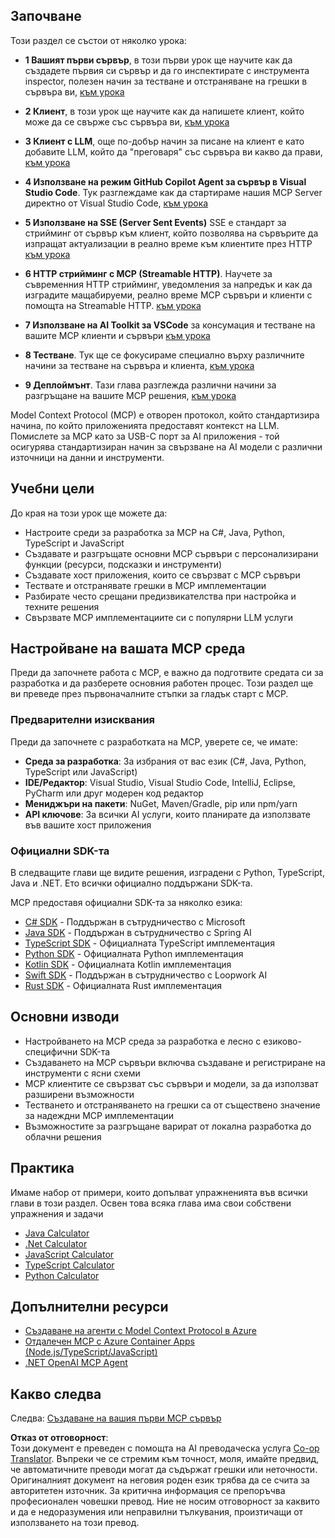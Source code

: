 <!--
CO_OP_TRANSLATOR_METADATA:
{
  "original_hash": "9191921de355cd9c8f46ebe21bdd52fd",
  "translation_date": "2025-06-13T01:09:43+00:00",
  "source_file": "03-GettingStarted/README.md",
  "language_code": "bg"
}
-->
## Започване  

Този раздел се състои от няколко урока:

- **1 Вашият първи сървър**, в този първи урок ще научите как да създадете първия си сървър и да го инспектирате с инструмента inspector, полезен начин за тестване и отстраняване на грешки в сървъра ви, [към урока](/03-GettingStarted/01-first-server/README.md)

- **2 Клиент**, в този урок ще научите как да напишете клиент, който може да се свърже със сървъра ви, [към урока](/03-GettingStarted/02-client/README.md)

- **3 Клиент с LLM**, още по-добър начин за писане на клиент е като добавите LLM, който да "преговаря" със сървъра ви какво да прави, [към урока](/03-GettingStarted/03-llm-client/README.md)

- **4 Използване на режим GitHub Copilot Agent за сървър в Visual Studio Code**. Тук разглеждаме как да стартираме нашия MCP Server директно от Visual Studio Code, [към урока](/03-GettingStarted/04-vscode/README.md)

- **5 Използване на SSE (Server Sent Events)** SSE е стандарт за стрийминг от сървър към клиент, който позволява на сървърите да изпращат актуализации в реално време към клиентите през HTTP [към урока](/03-GettingStarted/05-sse-server/README.md)

- **6 HTTP стрийминг с MCP (Streamable HTTP)**. Научете за съвременния HTTP стрийминг, уведомления за напредък и как да изградите мащабируеми, реално време MCP сървъри и клиенти с помощта на Streamable HTTP. [към урока](/03-GettingStarted/06-http-streaming/README.md)

- **7 Използване на AI Toolkit за VSCode** за консумация и тестване на вашите MCP клиенти и сървъри [към урока](/03-GettingStarted/07-aitk/README.md)

- **8 Тестване**. Тук ще се фокусираме специално върху различните начини за тестване на сървъра и клиента, [към урока](/03-GettingStarted/08-testing/README.md)

- **9 Деплоймънт**. Тази глава разглежда различни начини за разгръщане на вашите MCP решения, [към урока](/03-GettingStarted/09-deployment/README.md)


Model Context Protocol (MCP) е отворен протокол, който стандартизира начина, по който приложенията предоставят контекст на LLM. Помислете за MCP като за USB-C порт за AI приложения - той осигурява стандартизиран начин за свързване на AI модели с различни източници на данни и инструменти.

## Учебни цели

До края на този урок ще можете да:

- Настроите среди за разработка за MCP на C#, Java, Python, TypeScript и JavaScript
- Създавате и разгръщате основни MCP сървъри с персонализирани функции (ресурси, подсказки и инструменти)
- Създавате хост приложения, които се свързват с MCP сървъри
- Тествате и отстранявате грешки в MCP имплементации
- Разбирате често срещани предизвикателства при настройка и техните решения
- Свързвате MCP имплементациите си с популярни LLM услуги

## Настройване на вашата MCP среда

Преди да започнете работа с MCP, е важно да подготвите средата си за разработка и да разберете основния работен процес. Този раздел ще ви преведе през първоначалните стъпки за гладък старт с MCP.

### Предварителни изисквания

Преди да започнете с разработката на MCP, уверете се, че имате:

- **Среда за разработка**: За избрания от вас език (C#, Java, Python, TypeScript или JavaScript)
- **IDE/Редактор**: Visual Studio, Visual Studio Code, IntelliJ, Eclipse, PyCharm или друг модерен код редактор
- **Мениджъри на пакети**: NuGet, Maven/Gradle, pip или npm/yarn
- **API ключове**: За всички AI услуги, които планирате да използвате във вашите хост приложения


### Официални SDK-та

В следващите глави ще видите решения, изградени с Python, TypeScript, Java и .NET. Ето всички официално поддържани SDK-та.

MCP предоставя официални SDK-та за няколко езика:
- [C# SDK](https://github.com/modelcontextprotocol/csharp-sdk) - Поддържан в сътрудничество с Microsoft
- [Java SDK](https://github.com/modelcontextprotocol/java-sdk) - Поддържан в сътрудничество с Spring AI
- [TypeScript SDK](https://github.com/modelcontextprotocol/typescript-sdk) - Официалната TypeScript имплементация
- [Python SDK](https://github.com/modelcontextprotocol/python-sdk) - Официалната Python имплементация
- [Kotlin SDK](https://github.com/modelcontextprotocol/kotlin-sdk) - Официалната Kotlin имплементация
- [Swift SDK](https://github.com/modelcontextprotocol/swift-sdk) - Поддържан в сътрудничество с Loopwork AI
- [Rust SDK](https://github.com/modelcontextprotocol/rust-sdk) - Официалната Rust имплементация

## Основни изводи

- Настройването на MCP среда за разработка е лесно с езиково-специфични SDK-та
- Създаването на MCP сървъри включва създаване и регистриране на инструменти с ясни схеми
- MCP клиентите се свързват със сървъри и модели, за да използват разширени възможности
- Тестването и отстраняването на грешки са от съществено значение за надеждни MCP имплементации
- Възможностите за разгръщане варират от локална разработка до облачни решения

## Практика

Имаме набор от примери, които допълват упражненията във всички глави в този раздел. Освен това всяка глава има свои собствени упражнения и задачи

- [Java Calculator](./samples/java/calculator/README.md)
- [.Net Calculator](../../../03-GettingStarted/samples/csharp)
- [JavaScript Calculator](./samples/javascript/README.md)
- [TypeScript Calculator](./samples/typescript/README.md)
- [Python Calculator](../../../03-GettingStarted/samples/python)

## Допълнителни ресурси

- [Създаване на агенти с Model Context Protocol в Azure](https://learn.microsoft.com/azure/developer/ai/intro-agents-mcp)
- [Отдалечен MCP с Azure Container Apps (Node.js/TypeScript/JavaScript)](https://learn.microsoft.com/samples/azure-samples/mcp-container-ts/mcp-container-ts/)
- [.NET OpenAI MCP Agent](https://learn.microsoft.com/samples/azure-samples/openai-mcp-agent-dotnet/openai-mcp-agent-dotnet/)

## Какво следва

Следва: [Създаване на вашия първи MCP сървър](/03-GettingStarted/01-first-server/README.md)

**Отказ от отговорност**:  
Този документ е преведен с помощта на AI преводаческа услуга [Co-op Translator](https://github.com/Azure/co-op-translator). Въпреки че се стремим към точност, моля, имайте предвид, че автоматичните преводи могат да съдържат грешки или неточности. Оригиналният документ на неговия роден език трябва да се счита за авторитетен източник. За критична информация се препоръчва професионален човешки превод. Ние не носим отговорност за каквито и да е недоразумения или неправилни тълкувания, произтичащи от използването на този превод.